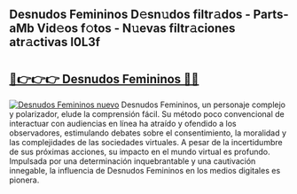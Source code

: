 ## Desnudos Femininos D𝚎sn𝚞dos filtr𝚊dos - Parts-aMb Vid𝚎os f𝚘tos - N𝚞evas filtr𝚊ciones atr𝚊ctivas l0L3f

# <h2><a href="http://mb2sio.tromn.icu/?c=Desnudos+Femininos">🔗👉👉👉 Desnudos Femininos 🔗🔗</a></h2>

[![Desnudos Femininos nuevo](https://i.imgur.com/pEAQMta.gif)](http://mb2sio.tromn.icu/?c=Desnudos+Femininos)
Desnudos Femininos, un personaje complejo y polarizador, elude la comprensión fácil. Su método poco convencional de interactuar con audiencias en línea ha atraído y ofendido a los observadores, estimulando debates sobre el consentimiento, la moralidad y las complejidades de las sociedades virtuales. A pesar de la incertidumbre de sus próximas acciones, su impacto en el mundo virtual es profundo. Impulsada por una determinación inquebrantable y una cautivación innegable, la influencia de Desnudos Femininos en los medios digitales es pionera.
